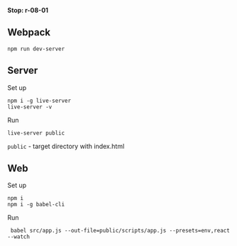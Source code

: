 **Stop: r-08-01**

## Webpack

```
npm run dev-server
```

## Server

Set up
```
npm i -g live-server
live-server -v
```

Run
```
live-server public
```
`public` - target directory with index.html

## Web

Set up
```
npm i
npm i -g babel-cli
```

Run
```
 babel src/app.js --out-file=public/scripts/app.js --presets=env,react --watch
```
